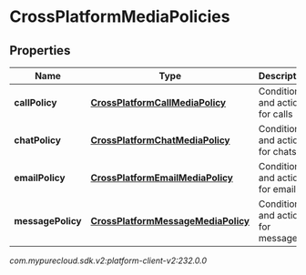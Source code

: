 # CrossPlatformMediaPolicies


## Properties

| Name | Type | Description | Notes |
| ------------ | ------------- | ------------- | ------------- |
| **callPolicy** | [**CrossPlatformCallMediaPolicy**](CrossPlatformCallMediaPolicy) | Conditions and actions for calls |  [optional] |
| **chatPolicy** | [**CrossPlatformChatMediaPolicy**](CrossPlatformChatMediaPolicy) | Conditions and actions for chats |  [optional] |
| **emailPolicy** | [**CrossPlatformEmailMediaPolicy**](CrossPlatformEmailMediaPolicy) | Conditions and actions for emails |  [optional] |
| **messagePolicy** | [**CrossPlatformMessageMediaPolicy**](CrossPlatformMessageMediaPolicy) | Conditions and actions for messages |  [optional] |




_com.mypurecloud.sdk.v2:platform-client-v2:232.0.0_
